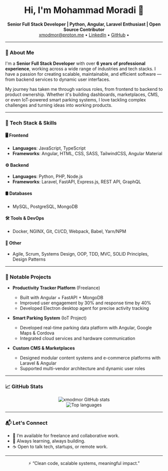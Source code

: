 <h1 align="center">Hi, I'm Mohammad Moradi 👋</h1>
<p align="center">
  <b>Senior Full Stack Developer | Python, Angular, Laravel Enthusiast | Open Source Contributor</b><br>
  <a href="mailto:xmodmor@proton.me">xmodmor@proton.me</a> • 
  <a href="https://linkedin.com/in/xmodmor">LinkedIn</a> • 
  <a href="https://github.com/xmodmor">GitHub</a> • 
</p>

---

### 🧠 About Me

I'm a **Senior Full Stack Developer** with over **6 years of professional experience**, working across a wide range of industries and tech stacks. I have a passion for creating scalable, maintainable, and efficient software — from backend services to dynamic user interfaces.

My journey has taken me through various roles, from frontend to backend to product ownership. Whether it's building dashboards, marketplaces, CMS, or even IoT-powered smart parking systems, I love tackling complex challenges and turning ideas into working products.

---

### 🚀 Tech Stack & Skills

#### 🖥️ Frontend
- **Languages**: JavaScript, TypeScript
- **Frameworks**: Angular, HTML, CSS, SASS, TailwindCSS, Angular Material

#### ⚙️ Backend
- **Languages**: Python, PHP, Node.js
- **Frameworks**: Laravel, FastAPI, Express.js, REST API, GraphQL

#### 🛢️ Databases
- MySQL, PostgreSQL, MongoDB

#### 🛠️ Tools & DevOps
- Docker, NGINX, Git, CI/CD, Webpack, Babel, Yarn/NPM

#### 🧩 Other
- Agile, Scrum, Systems Design, OOP, TDD, MVC, SOLID Principles, Design Patterns

---

### 🧩 Notable Projects

- **Productivity Tracker Platform** (Freelance)
  - Built with Angular + FastAPI + MongoDB
  - Improved user engagement by 30% and response time by 40%
  - Developed Electron desktop agent for precise activity tracking

- **Smart Parking System** (IoT Project)
  - Developed real-time parking data platform with Angular, Google Maps & Cordova
  - Integrated cloud services and hardware communication

- **Custom CMS & Marketplaces**
  - Designed modular content systems and e-commerce platforms with Laravel & Angular
  - Supported multi-vendor architecture and dynamic user roles

---

### 📈 GitHub Stats

<p align="center">
  <img src="https://github-readme-stats.vercel.app/api?username=xmodmor&show_icons=true&theme=dracula&hide_rank=true" alt="xmodmor GitHub stats" />
  <br />
  <img src="https://github-readme-stats.vercel.app/api/top-langs/?username=xmodmor&layout=compact&theme=dracula" alt="Top languages" />
</p>

---

### 📬 Let's Connect

- 💼 I’m available for freelance and collaborative work.
- 🧠 Always learning, always building.
- ☕️ Open to talk tech, startups, or remote work.

---

<p align="center">⚡️ “Clean code, scalable systems, meaningful impact.”</p>

